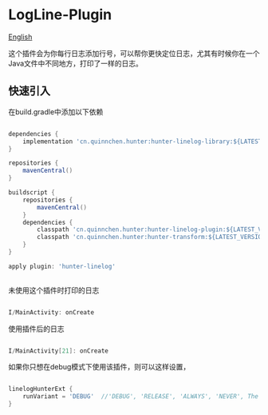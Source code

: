 # LogLine-Plugin

[English](https://github.com/Leaking/Hunter/blob/master/README_hunter_logline.md)

这个插件会为你每行日志添加行号，可以帮你更快定位日志，尤其有时候你在一个Java文件中不同地方，打印了一样的日志。

## 快速引入

在build.gradle中添加以下依赖

```groovy

dependencies {
    implementation 'cn.quinnchen.hunter:hunter-linelog-library:${LATEST_VERSION_IN_README}'
}

repositories {
    mavenCentral()
}

buildscript {
    repositories {
        mavenCentral()
    }
    dependencies {
        classpath 'cn.quinnchen.hunter:hunter-linelog-plugin:${LATEST_VERSION_IN_README}'
        classpath 'cn.quinnchen.hunter:hunter-transform:${LATEST_VERSION_IN_README}'
    }
}

apply plugin: 'hunter-linelog'
    
```



未使用这个插件时打印的日志

```java

I/MainActivity: onCreate

```
使用插件后的日志

```java

I/MainActivity[21]: onCreate

```  
如果你只想在debug模式下使用该插件，则可以这样设置，

```groovy

linelogHunterExt {
    runVariant = 'DEBUG'  //'DEBUG', 'RELEASE', 'ALWAYS', 'NEVER', The 'ALWAYS' is default value
}

``` 